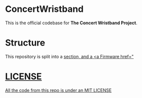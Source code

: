 # ConcertWristband
This is the official codebase for **The Concert Wristband Project**. 

# Structure
This repository is split into a <a Backend href="https://github.com/lights9999/Concert-Wristband/tree/main/Backend"/> section, and a <a Firmware href="

# LICENSE
All the code from this repo is under an [MIT LICENSE](LICENSE)  
